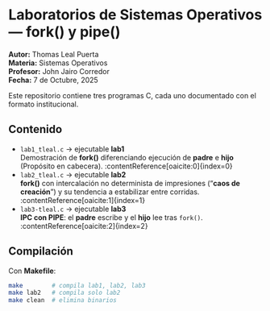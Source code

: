 # Laboratorios de Sistemas Operativos — fork() y pipe()

**Autor:** Thomas Leal Puerta  
**Materia:** Sistemas Operativos  
**Profesor:** John Jairo Corredor  
**Fecha:** 7 de Octubre, 2025

Este repositorio contiene tres programas C, cada uno documentado con el formato institucional.

## Contenido

- `lab1_tleal.c` → ejecutable **lab1**  
  Demostración de **fork()** diferenciando ejecución de **padre** e **hijo** (Propósito en cabecera). :contentReference[oaicite:0]{index=0}
- `lab2_tleal.c` → ejecutable **lab2**  
  **fork()** con intercalación no determinista de impresiones (“**caos de creación**”) y su tendencia a estabilizar entre corridas. :contentReference[oaicite:1]{index=1}
- `lab3-tleal.c` → ejecutable **lab3**  
  **IPC con PIPE**: el **padre** escribe y el **hijo** lee tras `fork()`. :contentReference[oaicite:2]{index=2}

## Compilación

Con **Makefile**:

```bash
make        # compila lab1, lab2, lab3
make lab2   # compila solo lab2
make clean  # elimina binarios
